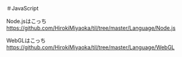 ＃JavaScript

Node.jsはこっち https://github.com/HirokiMiyaoka/til/tree/master/Language/Node.js

WebGLはこっち https://github.com/HirokiMiyaoka/til/tree/master/Language/WebGL
